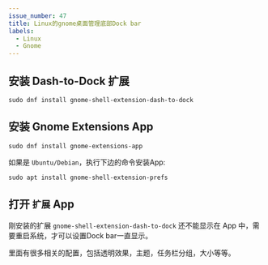 ```yaml
---
issue_number: 47
title: Linux的gnome桌面管理底部Dock bar
labels:
  - Linux
  - Gnome
---
```


## 安装 Dash-to-Dock 扩展

```shell
sudo dnf install gnome-shell-extension-dash-to-dock
```

## 安装 Gnome Extensions App

```shell
sudo dnf install gnome-extensions-app
```

如果是 `Ubuntu/Debian`，执行下边的命令安装App:

```shell
sudo apt install gnome-shell-extension-prefs
```

## 打开 `扩展` App

刚安装的扩展 `gnome-shell-extension-dash-to-dock` 还不能显示在 App 中，需要重启系统，才可以设置Dock bar一直显示。

里面有很多相关的配置，包括透明效果，主题，任务栏分组，大小等等。
